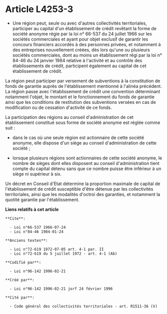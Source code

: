 # Article L4253-3

- Une région peut, seule ou avec d'autres collectivités territoriales, participer au capital d'un établissement de crédit
revêtant la forme de société anonyme régie par la loi n° 66-537 du 24 juillet 1966 sur les sociétés commerciales et ayant
pour objet exclusif de garantir les concours financiers accordés à des personnes privées, et notamment à des entreprises
nouvellement créées, dès lors qu'une ou plusieurs sociétés commerciales, dont au moins un établissement régi par la loi n°
84-46 du 24 janvier 1984 relative à l'activité et au contrôle des établissements de crédit, participent également au capital
de cet établissement de crédit.

La région peut participer par versement de subventions à la constitution de fonds de garantie auprès de l'établissement
mentionné à l'alinéa précédent. La région passe avec l'établissement de crédit une convention déterminant notamment l'objet,
le montant et le fonctionnement du fonds de garantie ainsi que les conditions de restitution des subventions versées en cas
de modification ou de cessation d'activité de ce fonds.

La participation des régions au conseil d'administration de cet établissement constitué sous forme de société anonyme est
réglée comme suit :

- dans le cas où une seule région est actionnaire de cette société anonyme, elle dispose d'un siège au conseil
d'administration de cette société ;

- lorsque plusieurs régions sont actionnaires de cette société anonyme, le nombre de sièges dont elles disposent au conseil
d'administration tient compte du capital détenu sans que ce nombre puisse être inférieur à un siège ni supérieur à six.

Un décret en Conseil d'Etat détermine la proportion maximale de capital de l'établissement de crédit susceptible d'être
détenue par les collectivités territoriales, ainsi que les modalités d'octroi des garanties, et notamment la quotité garantie
par l'établissement.

**Liens relatifs à cet article**

	**Cite**:

	  - Loi n°66-537 1966-07-24
	  - Loi n°84-46 1984-01-24

	**Anciens textes**:

	  - Loi n°72-619 1972-07-05 art. 4-1 par. II
	  - Loi n°72-619 du 5 juillet 1972 - art. 4-1 (Ab)

	**Codifié par**:

	  - Loi n°96-142 1996-02-21

	**Créé par**:

	  - Loi n°96-142 1996-02-21 jorf 24 février 1996

	**Cité par**:

	  - Code général des collectivités territoriales - art. R1511-36 (V)
